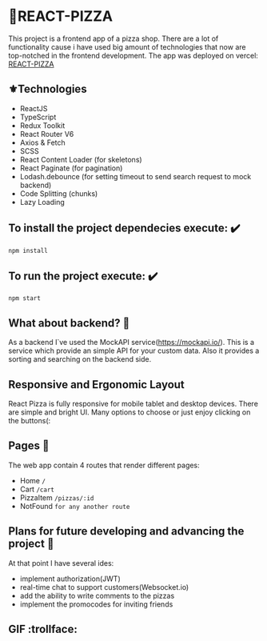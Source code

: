 # 🍕REACT-PIZZA

This project is a frontend app of a pizza shop. There are a lot of functionality cause i have used big amount of technologies that now are top-notched in the frontend development.
The app was deployed on vercel: [REACT-PIZZA](https://react-pizza-omega-two.vercel.app/)

## ⚜️Technologies

- ReactJS
- TypeScript
- Redux Toolkit
- React Router V6
- Axios & Fetch
- SCSS
- React Content Loader (for skeletons)
- React Paginate (for pagination)
- Lodash.debounce (for setting timeout to send search request to mock backend)
- Code Splitting (chunks)
- Lazy Loading

## To install the project dependecies execute: ✔️

`npm install`

## To run the project execute: ✔️

`npm start`

## What about backend? 🔸

As a backend I`ve used the MockAPI service(https://mockapi.io/). This is a service which provide an simple API for your custom data. Also it provides a sorting and searching on the backend side.

## Responsive and Ergonomic Layout

React Pizza is fully responsive for mobile tablet and desktop devices. There are simple and bright UI. Many options to choose or just enjoy clicking on the buttons(: 

## Pages 🔸

The web app contain 4 routes that render different pages:
- Home `/`
- Cart `/cart`
- PizzaItem `/pizzas/:id`
- NotFound `for any another route`

## Plans for future developing and advancing the project 🔸

At that point I have several ides:
- implement authorization(JWT)
- real-time chat to support customers(Websocket.io)
- add the ability to write comments to the pizzas
- implement the promocodes for inviting friends

## GIF :trollface:
